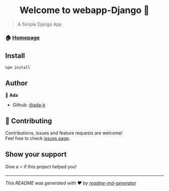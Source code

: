 <h1 align="center">Welcome to webapp-Django 👋</h1>
<p>
</p>

> A Simple Django App

### 🏠 [Homepage](https://github.com/ada-k/webapp-Django)

## Install

```sh
npm install
```

## Author

👤 **Ada**

* Github: [@ada-k](https://github.com/ada-k)

## 🤝 Contributing

Contributions, issues and feature requests are welcome!<br />Feel free to check [issues page](https://github.com/ada-k/webapp-Django/issues).

## Show your support

Give a ⭐️ if this project helped you!

***
_This README was generated with ❤️ by [readme-md-generator](https://github.com/kefranabg/readme-md-generator)_